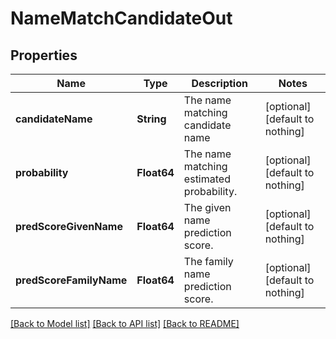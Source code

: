 # NameMatchCandidateOut


## Properties
Name | Type | Description | Notes
------------ | ------------- | ------------- | -------------
**candidateName** | **String** | The name matching candidate name | [optional] [default to nothing]
**probability** | **Float64** | The name matching estimated probability. | [optional] [default to nothing]
**predScoreGivenName** | **Float64** | The given name prediction score. | [optional] [default to nothing]
**predScoreFamilyName** | **Float64** | The family name prediction score. | [optional] [default to nothing]


[[Back to Model list]](../README.md#models) [[Back to API list]](../README.md#api-endpoints) [[Back to README]](../README.md)


